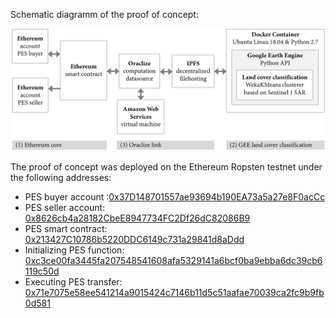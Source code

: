 Schematic diagramm of the proof of concept:

![POC](/images/poc.png)

The proof of concept was deployed on the Ethereum Ropsten testnet under the following addresses:

- PES buyer account :[0x37D148701557ae93694b190EA73a5a27e8F0acCc](http://ropsten.etherscan.io/address/0x37D148701557ae93694b190EA73a5a27e8F0acCc)
- PES seller account: [0x8626cb4a28182CbeE8947734FC2Df26dC82086B9](https://ropsten.etherscan.io/address/0x8626cb4a28182CbeE8947734FC2Df26dC82086B9)
- PES smart contract: [0x213427C10786b5220DDC6149c731a29841d8aDdd](https://ropsten.etherscan.io/address/0x213427C10786b5220DDC6149c731a29841d8aDdd)
- Initializing PES function: [0xc3ce00fa3445fa207548541608afa5329141a6bcf0ba9ebba6dc39cb6119c50d](https://ropsten.etherscan.io/tx/0xc3ce00fa3445fa207548541608afa5329141a6bcf0ba9ebba6dc39cb6119c50d)
- Executing PES transfer: [0x71e7075e58ee541214a9015424c7146b11d5c51aafae70039ca2fc9b9fb0d581](https://ropsten.etherscan.io/tx/0x71e7075e58ee541214a9015424c7146b11d5c51aafae70039ca2fc9b9fb0d581)

